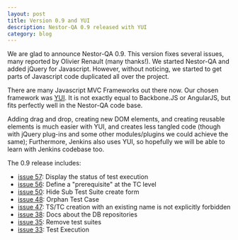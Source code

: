 ```yaml
---
layout: post
title: Version 0.9 and YUI
description: Nestor-QA 0.9 released with YUI
category: blog
---
```


We are glad to announce Nestor-QA 0.9. This version fixes several issues, many 
reported by Olivier Renault (many thanks!). We started Nestor-QA and added jQuery 
for Javascript. However, without noticing, we started to get parts of Javascript 
code duplicated all over the project. 

There are many Javascript MVC Frameworks out there now. Our chosen framework was 
[YUI](http://yuilibrary.com/). It is not exactly equal to Backbone.JS or AngularJS, 
but fits perfectly well in the Nestor-QA code base. 

Adding drag and drop, creating new DOM elements, and creating reusable elements is much 
easier with YUI, and creates less tangled code (though with jQuery plug-ins and some other 
modules/plugins we could achieve the same); Furthermore, Jenkins also uses YUI, so 
hopefully we will be able to learn with Jenkins codebase too.

The 0.9 release includes:

- [issue 57](https://github.com/nestor-qa/nestor/issues/57): Display the status of test execution 
- [issue 56](https://github.com/nestor-qa/nestor/issues/56): Define a "prerequisite" at the TC level
- [issue 50](https://github.com/nestor-qa/nestor/issues/50): Hide Sub Test Suite create form
- [issue 48](https://github.com/nestor-qa/nestor/issues/48): Orphan Test Case
- [issue 47](https://github.com/nestor-qa/nestor/issues/47): TS/TC creation with an existing name is not explicitly forbidden
- [issue 38](https://github.com/nestor-qa/nestor/issues/38): Docs about the DB repositories
- [issue 35](https://github.com/nestor-qa/nestor/issues/35): Remove test suites
- [issue 33](https://github.com/nestor-qa/nestor/issues/33): Test Execution
